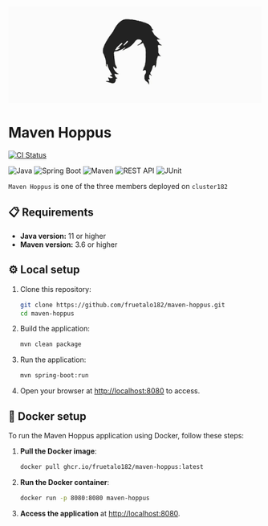 

<div align="left">

![Hoppus](src/main/resources/mark.png)

<h1>Maven Hoppus</h1>

  [![CI Status](https://img.shields.io/github/actions/workflow/status/fruetalo182/maven-hoppus/ci.yaml?branch=main&label=CI%20Status)](https://github.com/fruetalo182/maven-hoppus/actions/workflows/ci.yaml)
  
  ![Java](https://img.shields.io/badge/Java-007396?style=flat&logo=java&logoColor=white)
  ![Spring Boot](https://img.shields.io/badge/Spring%20Boot-6DB33F?style=flat&logo=spring&logoColor=white)
  ![Maven](https://img.shields.io/badge/Maven-C71A36?style=flat&logo=apachemaven&logoColor=white)
  ![REST API](https://img.shields.io/badge/REST%20API-00BFFF?style=flat&logo=api&logoColor=white)
  ![JUnit](https://img.shields.io/badge/JUnit-25A162?style=flat&logo=junit&logoColor=white)

</div>

```Maven Hoppus``` is one of the three members deployed on ```cluster182```

## 📋 Requirements

- **Java version:** 11 or higher
- **Maven version:** 3.6 or higher


## ⚙️ Local setup

1. Clone this repository:
    ```bash
    git clone https://github.com/fruetalo182/maven-hoppus.git
    cd maven-hoppus
    ```
2. Build the application:
    ```bash
    mvn clean package
    ```
3. Run the application:
    ```bash
    mvn spring-boot:run
    ```
4. Open your browser at [http://localhost:8080](http://localhost:8080) to access.


## 🐳 Docker setup

To run the Maven Hoppus application using Docker, follow these steps:

1. **Pull the Docker image**:

    ```bash
    docker pull ghcr.io/fruetalo182/maven-hoppus:latest
    ```

2. **Run the Docker container**:

    ```bash
    docker run -p 8080:8080 maven-hoppus
    ```

3. **Access the application** at [http://localhost:8080](http://localhost:8080).


